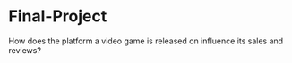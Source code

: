 # Final-Project
How does the platform a video game is released on influence its sales and reviews? 

